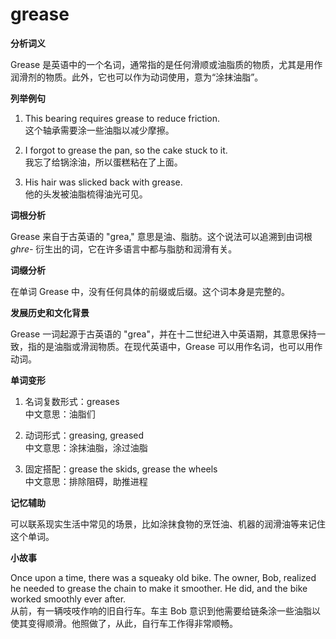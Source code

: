 # grease

**分析词义**

  

Grease 是英语中的一个名词，通常指的是任何滑顺或油脂质的物质，尤其是用作润滑剂的物质。此外，它也可以作为动词使用，意为“涂抹油脂”。

  

**列举例句**

  

1.  This bearing requires grease to reduce friction.  
    这个轴承需要涂一些油脂以减少摩擦。
    
      
    
2.  I forgot to grease the pan, so the cake stuck to it.  
    我忘了给锅涂油，所以蛋糕粘在了上面。
    
      
    
3.  His hair was slicked back with grease.  
    他的头发被油脂梳得油光可见。
    
      
    

  

**词根分析**

  

Grease 来自于古英语的 "grea," 意思是油、脂肪。这个说法可以追溯到由词根 _ghre-_ 衍生出的词，它在许多语言中都与脂肪和润滑有关。

  

**词缀分析**

  

在单词 Grease 中，没有任何具体的前缀或后缀。这个词本身是完整的。

  

**发展历史和文化背景**

  

Grease 一词起源于古英语的 "grea"，并在十二世纪进入中英语期，其意思保持一致，指的是油脂或滑润物质。在现代英语中，Grease 可以用作名词，也可以用作动词。

  

**单词变形**

  

1.  名词复数形式：greases  
    中文意思：油脂们
    
      
    
2.  动词形式：greasing, greased  
    中文意思：涂抹油脂，涂过油脂
    
      
    
3.  固定搭配：grease the skids, grease the wheels  
    中文意思：排除阻碍，助推进程
    
      
    

  

**记忆辅助**

  

可以联系现实生活中常见的场景，比如涂抹食物的烹饪油、机器的润滑油等来记住这个单词。

  

**小故事**

  

Once upon a time, there was a squeaky old bike. The owner, Bob, realized he needed to grease the chain to make it smoother. He did, and the bike worked smoothly ever after.  
从前，有一辆吱吱作响的旧自行车。车主 Bob 意识到他需要给链条涂一些油脂以使其变得顺滑。他照做了，从此，自行车工作得非常顺畅。
